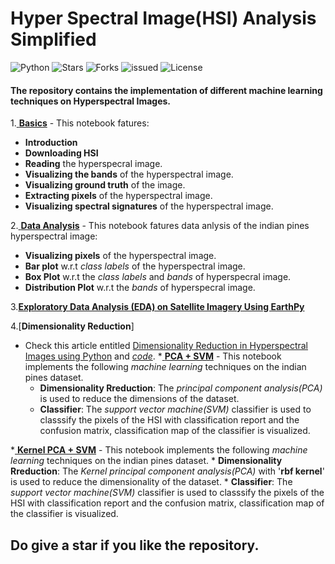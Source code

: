 # Hyper Spectral Image(HSI) Analysis Simplified
  ![Python](https://img.shields.io/badge/Python-3.6-green.svg)
  ![Stars](https://img.shields.io/github/stars/syamkakarla98/Hyper-Spectral-Image-Analysis-Simplified)
  ![Forks]( https://img.shields.io/github/forks/syamkakarla98/Hyper-Spectral-Image-Analysis-Simplified)
  ![issued](https://img.shields.io/github/issues/syamkakarla98/Hyper-Spectral-Image-Analysis-Simplified)
  ![License](https://img.shields.io/github/license/syamkakarla98/Hyperspectral_Image_Analysis_Simplified)
  <!-- [![Downloads](https://img.shields.io/github/downloads/syamkakarla98/Hyperspectral_Image_Analysis_Simplified/total.svg)](https://github.com/syamkakarla98/Hyperspectral_Image_Analysis_Simplified)
-->
  
#### The repository contains the implementation of different machine learning techniques on Hyperspectral Images.

1.[ **Basics**](https://github.com/syamkakarla98/Hyperspectral_Image_Analysis_Simplified/blob/master/Basics.ipynb) - This notebook fatures:
  * **Introduction**
  * **Downloading HSI**
  * **Reading** the hyperspecral image.
  * **Visualizing the bands** of the hyperspectral image.
  * **Visualizing ground truth** of the image.
  * **Extracting pixels** of the hyperspectral image.
  * **Visualizing spectral signatures** of the hyperspectral image.


2.[ **Data Analysis**](https://github.com/syamkakarla98/Hyperspectral_Image_Analysis_Simplified/blob/master/Data%20Analysis.ipynb) - This notebook fatures data anlysis of the indian pines hyperspectral image:
  * **Visualizing pixels** of the hyperspectral image.
  * **Bar plot** w.r.t _class labels_ of the hyperspectral image.
  * **Box Plot** w.r.t the _class labels_ and _bands_ of hyperspecral image.
  * **Distribution Plot** w.r.t the _bands_ of hyperspecral image.

3.[**Exploratory Data Analysis (EDA) on Satellite Imagery Using EarthPy**](https://towardsdatascience.com/exploratory-data-analysis-eda-on-satellite-imagery-using-earthpy-c0e186fe4293)

4.[**Dimensionality Reduction**]
  * Check this article entitled [Dimensionality Reduction in Hyperspectral Images using Python](https://towardsdatascience.com/dimensionality-reduction-in-hyperspectral-images-using-python-611b40b6accc) and [*code*]().
  *[ **PCA + SVM**](https://github.com/syamkakarla98/Hyperspectral_Image_Analysis_Simplified/blob/master/PCA%2BSVM.ipynb) - This notebook implements the following _machine learning_ techniques on the indian pines dataset.
    * **Dimensionality Rreduction**: The _principal component analysis(PCA)_ is used to reduce the dimensions of the dataset.
    * **Classifier**: The _support vector machine(SVM)_ classifier is used to classsify the pixels of the HSI with classification report and the confusion matrix, classification map of the classifier is visualized.
  
 *[ **Kernel PCA + SVM**](https://github.com/syamkakarla98/Hyperspectral_Image_Analysis_Simplified/blob/master/kernel%20PCA%2BSVM.ipynb)  - This notebook implements the following _machine learning_ techniques on the indian pines dataset.
    * **Dimensionality Rreduction**: The _Kernel principal component analysis(PCA)_  with '**rbf kernel**' is used to reduce the dimensionality of the dataset.
    * **Classifier**: The _support vector machine(SVM)_ classifier is used to classsify the pixels of the HSI with classification report and the confusion matrix, classification map of the classifier is visualized.



## Do give a star if you like the repository.
